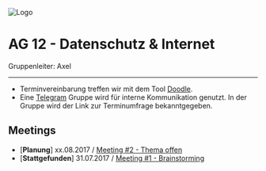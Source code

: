 ![Logo](https://puu.sh/wY2s6/9b24dd1062.png)

# AG 12 - Datenschutz & Internet


Gruppenleiter: Axel

***

*  Terminvereinbarung treffen wir mit dem Tool [Doodle](http://doodle.com).
*  Eine [Telegram](https://telegram.org/) Gruppe wird für interne Kommunikation genutzt.
In der Gruppe wird der Link zur Terminumfrage bekanntgegeben.


## Meetings
* [**Planung**] xx.08.2017 / [Meeting #2 - Thema offen](https://github.com/arpr/UNP-AG-12/blob/master/Meetings%20-%20Protokolle/2017-07-xx_20-00_Meeting-2_Thema.md)
* [**Stattgefunden**] 31.07.2017 / [Meeting #1 - Brainstorming](https://github.com/arpr/UNP-AG-12/blob/master/Meetings%20-%20Protokolle/2017-07-31_20-00_Meeting-1_Brainstorming.md)